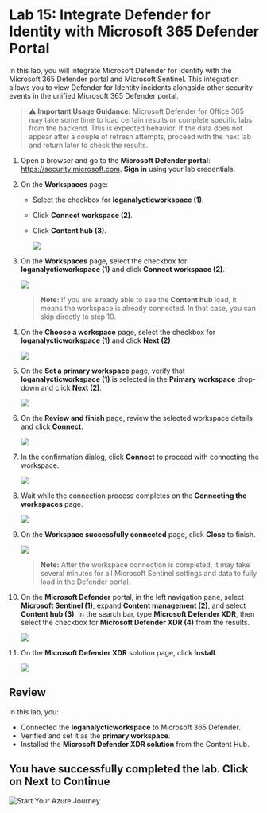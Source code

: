 # Lab 15: Integrate Defender for Identity with Microsoft 365 Defender Portal

In this lab, you will integrate Microsoft Defender for Identity with the Microsoft 365 Defender portal and Microsoft Sentinel. This integration allows you to view Defender for Identity incidents alongside other security events in the unified Microsoft 365 Defender portal.

> **⚠ Important Usage Guidance:** Microsoft Defender for Office 365 may take some time to load certain results or complete specific labs from the backend. This is expected behavior. If the data does not appear after a couple of refresh attempts, proceed with the next lab and return later to check the results.

1. Open a browser and go to the **Microsoft Defender portal**: https://security.microsoft.com. **Sign in** using your lab credentials.

1. On the **Workspaces** page:
   - Select the checkbox for **loganalycticworkspace (1)**.
   - Click **Connect workspace (2)**.
   - Click **Content hub (3)**.

      ![](./media/t3_g_e1_22.png)

1. On the **Workspaces** page, select the checkbox for **loganalycticworkspace (1)** and click **Connect workspace (2)**.

   ![](./media/t3_g_e1_23.png)

   > **Note:** If you are already able to see the **Content hub** load, it means the workspace is already connected. In that case, you can skip directly to step 10.

1. On the **Choose a workspace** page, select the checkbox for **loganalycticworkspace (1)** and click **Next (2)**

   ![](./media/t3_g_e1_24.png)

1. On the **Set a primary workspace** page, verify that **loganalycticworkspace (1)** is selected in the **Primary workspace** drop-down and click **Next (2)**.

   ![](./media/t3_g_e1_25.png)

1. On the **Review and finish** page, review the selected workspace details and click **Connect**.

   ![](./media/t3_g_e1_26.png)

1. In the confirmation dialog, click **Connect** to proceed with connecting the workspace.

   ![](./media/t3_g_e1_27.png)

1. Wait while the connection process completes on the **Connecting the workspaces** page.

   ![](./media/t3_g_e1_28.png)

1. On the **Workspace successfully connected** page, click **Close** to finish.

   ![](./media/t3_g_e1_29.png)

   > **Note:** After the workspace connection is completed, it may take several minutes for all Microsoft Sentinel settings and data to fully load in the Defender portal.

1. On the **Microsoft Defender** portal, in the left navigation pane, select **Microsoft Sentinel (1)**, expand **Content management (2)**, and select **Content hub (3)**. In the search bar, type **Microsoft Defender XDR**, then select the checkbox for **Microsoft Defender XDR (4)** from the results.

   ![](./media/cor_r_g_1.png)

1. On the **Microsoft Defender XDR** solution page, click **Install**.

   ![](./media/cor_r_g_2.png)

## Review

In this lab, you:

- Connected the **loganalycticworkspace** to Microsoft 365 Defender.  
- Verified and set it as the **primary workspace**.  
- Installed the **Microsoft Defender XDR solution** from the Content Hub.  

## You have successfully completed the lab. Click on Next to Continue

  ![Start Your Azure Journey](./media/rd_gs_1_9.png)
